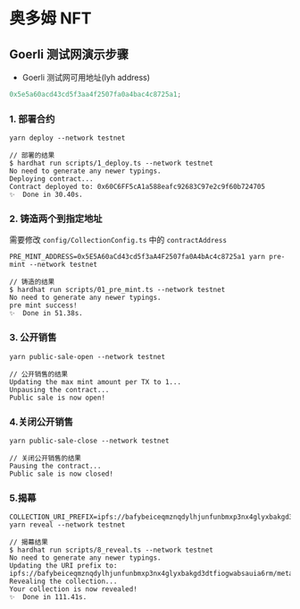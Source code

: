 # 奥多姆 NFT

## Goerli 测试网演示步骤

- Goerli 测试网可用地址(lyh address)

```js
0x5e5a60acd43cd5f3aa4f2507fa0a4bac4c8725a1;
```

### 1. 部署合约

```
yarn deploy --network testnet

// 部署的结果
$ hardhat run scripts/1_deploy.ts --network testnet
No need to generate any newer typings.
Deploying contract...
Contract deployed to: 0x60C6FF5cA1a588eafc92683C97e2c9f60b724705
✨  Done in 30.40s.
```

### 2. 铸造两个到指定地址

需要修改 `config/CollectionConfig.ts` 中的 `contractAddress`

```
PRE_MINT_ADDRESS=0x5E5A60aCd43cd5f3aA4F2507fa0A4bAc4c8725a1 yarn pre-mint --network testnet

// 铸造的结果
$ hardhat run scripts/01_pre_mint.ts --network testnet
No need to generate any newer typings.
pre mint success!
✨  Done in 51.38s.
```

### 3. 公开销售

```
yarn public-sale-open --network testnet

// 公开销售的结果
Updating the max mint amount per TX to 1...
Unpausing the contract...
Public sale is now open!
```

### 4.关闭公开销售

```
yarn public-sale-close --network testnet

// 关闭公开销售的结果
Pausing the contract...
Public sale is now closed!
```

### 5.揭幕

```
COLLECTION_URI_PREFIX=ipfs://bafybeiceqmznqdylhjunfunbmxp3nx4glyxbakgd3dtfiogwabsauia6rm/metadata/ yarn reveal --network testnet

// 揭幕结果
$ hardhat run scripts/8_reveal.ts --network testnet
No need to generate any newer typings.
Updating the URI prefix to: ipfs://bafybeiceqmznqdylhjunfunbmxp3nx4glyxbakgd3dtfiogwabsauia6rm/metadata/
Revealing the collection...
Your collection is now revealed!
✨  Done in 111.41s.
```
